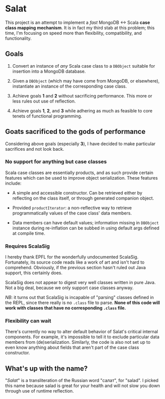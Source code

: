 # Salat

This project is an attempt to implement a *fast* MongoDB <-> Scala
**case class mapping mechanism**. It is in fact my third stab at this
problem; this time, I'm focusing on speed more than flexibility,
compatibility, and functionality.

## Goals

1. Convert an instance of *any* Scala case class to a `DBObject`
suitable for insertion into a MongoDB database.

2. Given a `DBObject` (which may have come from MongoDB, or
elsewhere), instantiate an instance of the corresponding case class.

3. Achieve goals **1** and **2** without sacrificing performance. This
more or less rules out use of reflection.

4. Achieve goals **1**, **2**, and **3** while adhering as much as
feasible to core tenets of functional programming.

## Goats sacrificed to the gods of performance

Considering above goals (especially **3**), I have decided to make
particular sacrifices and not look back.

### No support for anything but case classes

Scala case classes are essentially products, and as such provide
certain features which can be used to improve object
serialization. These features include:

- A simple and accessible constructor. Can be retrieved either by
  reflecting on the class itself, or through generated companion
  object.

- Provided `productIterator`: a non-reflective way to retrieve
  programmatically values of the case class' data members.

- Data members can have default values; information missing in
  `DBObject` instance during re-inflation can be subbed in using
  default args defined at compile time.

### Requires ScalaSig

I hereby thank EPFL for the wonderfully undocumented
ScalaSig. Fortunately, its source code reads like a work of art and
isn't hard to comprehend. Obviously, if the previous section hasn't
ruled out Java support, this certainly does.

ScalaSig does not appear to digest very well classes written in pure
Java. Not a big deal, because we only support case classes anyway.

*NB*: it turns out that ScalaSig is incapable of "parsing" classes
 defined in the REPL, since there really is no `.class` file to
 parse. **None of this code will work with classes that have no
 corresponding `.class` file.**

### Flexibility can wait

There's currently no way to alter default behavior of Salat's critical
internal components. For example, it's impossible to tell it to
exclude particular data members from (de)serialization. Similarly, the
code is also not set up to even know anything about fields that aren't
part of the case class constructor.

## What's up with the name?

"*Salat*" is a transliteration of the Russian word "салат", for
"salad". I picked this name because salad is great for your health and
will not slow you down through use of runtime reflection.
